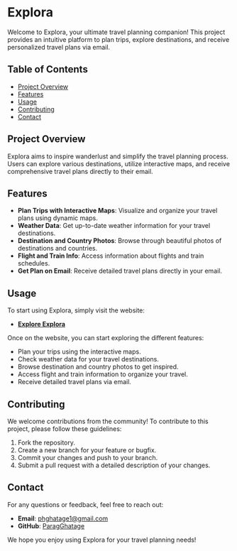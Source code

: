 # Explora

Welcome to Explora, your ultimate travel planning companion! This project provides an intuitive platform to plan trips, explore destinations, and receive personalized travel plans via email.

## Table of Contents

- [Project Overview](#project-overview)
- [Features](#features)
- [Usage](#usage)
- [Contributing](#contributing)
- [Contact](#contact)

## Project Overview

Explora aims to inspire wanderlust and simplify the travel planning process. Users can explore various destinations, utilize interactive maps, and receive comprehensive travel plans directly to their email.

## Features

- **Plan Trips with Interactive Maps**: Visualize and organize your travel plans using dynamic maps.
- **Weather Data**: Get up-to-date weather information for your travel destinations.
- **Destination and Country Photos**: Browse through beautiful photos of destinations and countries.
- **Flight and Train Info**: Access information about flights and train schedules.
- **Get Plan on Email**: Receive detailed travel plans directly in your email.

## Usage

To start using Explora, simply visit the website:

- **[Explore Explora](https://voyagevista-beige.vercel.app/)**

Once on the website, you can start exploring the different features:

- Plan your trips using the interactive maps.
- Check weather data for your travel destinations.
- Browse destination and country photos to get inspired.
- Access flight and train information to organize your travel.
- Receive detailed travel plans via email.

## Contributing

We welcome contributions from the community! To contribute to this project, please follow these guidelines:

1. Fork the repository.
2. Create a new branch for your feature or bugfix.
3. Commit your changes and push to your branch.
4. Submit a pull request with a detailed description of your changes.

## Contact

For any questions or feedback, feel free to reach out:

- **Email**: phghatage1@gmail.com
- **GitHub**: [ParagGhatage](https://github.com/ParagGhatage)

We hope you enjoy using Explora for your travel planning needs!
